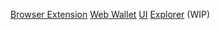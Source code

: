[Browser Extension](/specs/browser-extension/)
[Web Wallet](/specs/web-wallet)
[UI](/specs/web-wallet.md)
[Explorer](/specs/explorer.md) (WIP)